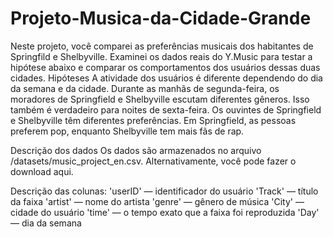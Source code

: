 # Projeto-Musica-da-Cidade-Grande
Neste projeto, você comparei as preferências musicais dos habitantes de Springfild e Shelbyville. Examinei os dados reais do Y.Music para testar a hipótese abaixo e comparar os comportamentos dos usuários dessas duas cidades.
Hipóteses
A atividade dos usuários é diferente dependendo do dia da semana e da cidade.
Durante as manhãs de segunda-feira, os moradores de Springfield e Shelbyville escutam diferentes gêneros. Isso também é verdadeiro para noites de sexta-feira.
Os ouvintes de Springfield e Shelbyville têm diferentes preferências. Em Springfield, as pessoas preferem pop, enquanto Shelbyville tem mais fãs de rap.

Descrição dos dados
Os dados são armazenados no arquivo /datasets/music_project_en.csv. Alternativamente, você pode fazer o download aqui.

Descrição das colunas:
'userID' — identificador do usuário
'Track' — título da faixa
'artist' — nome do artista
'genre' — gênero de música
'City' — cidade do usuário
'time' — o tempo exato que a faixa foi reproduzida
'Day' — dia da semana
